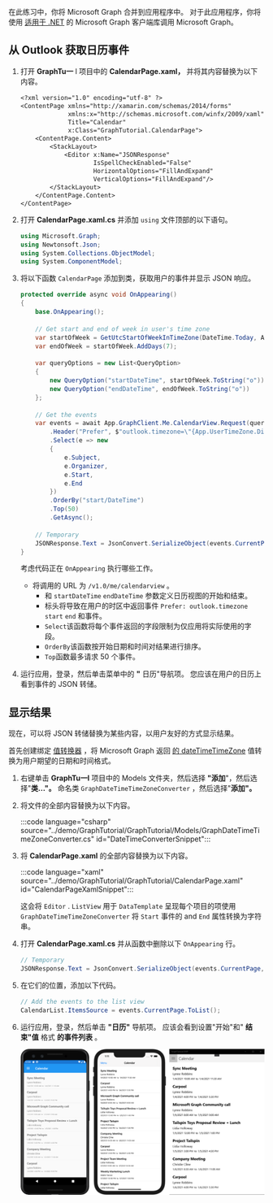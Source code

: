 <!-- markdownlint-disable MD002 MD041 -->

在此练习中，你将 Microsoft Graph 合并到应用程序中。 对于此应用程序，你将使用 [适用于 .NET](https://github.com/microsoftgraph/msgraph-sdk-dotnet) 的 Microsoft Graph 客户端库调用 Microsoft Graph。

## <a name="get-calendar-events-from-outlook"></a>从 Outlook 获取日历事件

1. 打开 **GraphTu一** l 项目中的 **CalendarPage.xaml，** 并将其内容替换为以下内容。

    ```xaml
    <?xml version="1.0" encoding="utf-8" ?>
    <ContentPage xmlns="http://xamarin.com/schemas/2014/forms"
                 xmlns:x="http://schemas.microsoft.com/winfx/2009/xaml"
                 Title="Calendar"
                 x:Class="GraphTutorial.CalendarPage">
        <ContentPage.Content>
            <StackLayout>
                <Editor x:Name="JSONResponse"
                        IsSpellCheckEnabled="False"
                        HorizontalOptions="FillAndExpand"
                        VerticalOptions="FillAndExpand"/>
            </StackLayout>
        </ContentPage.Content>
    </ContentPage>
    ```

1. 打开 **CalendarPage.xaml.cs** 并添加 `using` 文件顶部的以下语句。

    ```csharp
    using Microsoft.Graph;
    using Newtonsoft.Json;
    using System.Collections.ObjectModel;
    using System.ComponentModel;
    ```

1. 将以下函数 `CalendarPage` 添加到类，获取用户的事件并显示 JSON 响应。

    ```csharp
    protected override async void OnAppearing()
    {
        base.OnAppearing();

        // Get start and end of week in user's time zone
        var startOfWeek = GetUtcStartOfWeekInTimeZone(DateTime.Today, App.UserTimeZone);
        var endOfWeek = startOfWeek.AddDays(7);

        var queryOptions = new List<QueryOption>
        {
            new QueryOption("startDateTime", startOfWeek.ToString("o")),
            new QueryOption("endDateTime", endOfWeek.ToString("o"))
        };

        // Get the events
        var events = await App.GraphClient.Me.CalendarView.Request(queryOptions)
            .Header("Prefer", $"outlook.timezone=\"{App.UserTimeZone.DisplayName}\"")
            .Select(e => new
            {
                e.Subject,
                e.Organizer,
                e.Start,
                e.End
            })
            .OrderBy("start/DateTime")
            .Top(50)
            .GetAsync();

        // Temporary
        JSONResponse.Text = JsonConvert.SerializeObject(events.CurrentPage, Formatting.Indented);
    }
    ```

    考虑代码正在 `OnAppearing` 执行哪些工作。

    - 将调用的 URL 为 `/v1.0/me/calendarview` 。
        - 和 `startDateTime` `endDateTime` 参数定义日历视图的开始和结束。
        - 标头将导致在用户的时区中返回事件 `Prefer: outlook.timezone` `start` `end` 和事件。
        - `Select`该函数将每个事件返回的字段限制为仅应用将实际使用的字段。
        - `OrderBy`该函数按开始日期和时间对结果进行排序。
        - `Top`函数最多请求 50 个事件。

1. 运行应用，登录，然后单击菜单中的 **"** 日历"导航项。 您应该在用户的日历上看到事件的 JSON 转储。

## <a name="display-the-results"></a>显示结果

现在，可以将 JSON 转储替换为某些内容，以用户友好的方式显示结果。

首先创建绑定 [值转换器](/xamarin/xamarin-forms/xaml/xaml-basics/data-binding-basics#binding-value-converters) ，将 Microsoft Graph 返回 [的 dateTimeTimeZone](/graph/api/resources/datetimetimezone?view=graph-rest-1.0) 值转换为用户期望的日期和时间格式。

1. 右键单击 **GraphTu一l** 项目中的 Models 文件夹，然后选择 **"添加**"，然后选择"**类..."。** 命名类 `GraphDateTimeTimeZoneConverter` ，然后选择"**添加"。**

1. 将文件的全部内容替换为以下内容。

    :::code language="csharp" source="../demo/GraphTutorial/GraphTutorial/Models/GraphDateTimeTimeZoneConverter.cs" id="DateTimeConverterSnippet":::

1. 将 **CalendarPage.xaml** 的全部内容替换为以下内容。

    :::code language="xaml" source="../demo/GraphTutorial/GraphTutorial/CalendarPage.xaml" id="CalendarPageXamlSnippet":::

    这会将 `Editor` . `ListView` 用于 `DataTemplate` 呈现每个项目的项使用 `GraphDateTimeTimeZoneConverter` 将 `Start` 事件的 and `End` 属性转换为字符串。

1. 打开 **CalendarPage.xaml.cs** 并从函数中删除以下 `OnAppearing` 行。

    ```csharp
    // Temporary
    JSONResponse.Text = JsonConvert.SerializeObject(events.CurrentPage, Formatting.Indented);
    ```

1. 在它们的位置，添加以下代码。

    ```csharp
    // Add the events to the list view
    CalendarList.ItemsSource = events.CurrentPage.ToList();
    ```

1. 运行应用，登录，然后单击 **"日历"** 导航项。 应该会看到设置"开始"和" **结束"值** 格式 **的事件列表** 。

    ![事件表的屏幕截图](./images/calendar-page.png)
